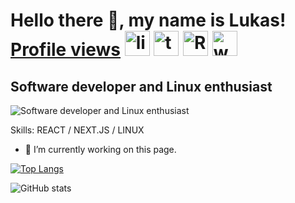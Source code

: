 # Hello there 👋, my name is Lukas! [Profile views](https://gpvc.arturio.dev/lazb0) [<img src='https://cdn.jsdelivr.net/npm/simple-icons@3.0.1/icons/linkedin.svg' alt='linkedin' height='40'>](https://www.linkedin.com/in/lukáš-alois-zborník-b2a541234/) [<img src='https://cdn.jsdelivr.net/npm/simple-icons@3.0.1/icons/twitter.svg' alt='twitter' height='40'>](https://twitter.com/la_zbornik) [<img src='https://cdn.jsdelivr.net/npm/simple-icons@3.0.1/icons/reddit.svg' alt='Reddit' height='40'>](https://www.reddit.com/user/deepCarryS) [<img src='https://cdn.jsdelivr.net/npm/simple-icons@3.0.1/icons/icloud.svg' alt='website' height='40'>](https://lazbo.eu)  
## Software developer and Linux enthusiast
![Software developer and Linux enthusiast](https://arturssmirnovs.github.io/github-profile-readme-generator/images/banner.png)


Skills: REACT / NEXT.JS  / LINUX

- 🔭 I’m currently working on this page. 

[![Top Langs](https://github-readme-stats.vercel.app/api/top-langs/?username=lazb0&theme=nightowl)](https://github.com/anuraghazra/github-readme-stats)

![GitHub stats](https://github-readme-stats.vercel.app/api?username=lazb0&show_icons=true&count_private=true&theme=nightowl)  
